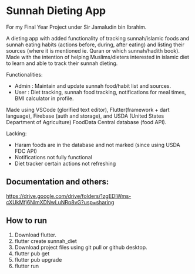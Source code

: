 # Sunnah Dieting App 
For my Final Year Project under Sir Jamaludin bin Ibrahim.

A dieting app with added functionality of tracking sunnah/islamic foods and sunnah eating habits (actions before, during, after eating) and listing their sources (where it is mentioned ie. Quran or which sunnah/hadith book).
Made with the intention of helping Muslims/dieters interested in islamic diet to learn and able to track their sunnah dieting. 

Functionalities:
- Admin : Maintain and update sunnah food/habit list and sources.
- User : Diet tracking, sunnah food tracking, notifications for meal times, BMI calculator in profile.

Made using VSCode (glorified text editor), Flutter(framework + dart language), Firebase (auth and storage), and USDA (United States Department of Agriculture) FoodData Central database (food API).

Lacking:
- Haram foods are in the database and not marked (since using USDA FDC API)
- Notifications not fully functional
- Diet tracker certain actions not refreshing

## Documentation and others: 
https://drive.google.com/drive/folders/1zgEDlWms-cXUkMfj6NlmXDNwLuNRp8vG?usp=sharing

## How to run
1. Download flutter.
2. flutter create sunnah_diet
3. Download project files using git pull or github desktop.
4. flutter pub get
5. flutter pub upgrade
6. flutter run 

